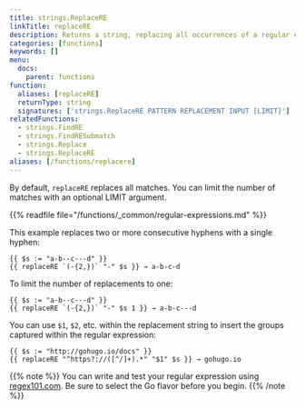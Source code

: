```yaml
---
title: strings.ReplaceRE
linkTitle: replaceRE
description: Returns a string, replacing all occurrences of a regular expression with a replacement pattern.
categories: [functions]
keywords: []
menu:
  docs:
    parent: functions
function:
  aliases: [replaceRE]
  returnType: string
  signatures: ['strings.ReplaceRE PATTERN REPLACEMENT INPUT [LIMIT]']
relatedFunctions:
  - strings.FindRE
  - strings.FindRESubmatch
  - strings.Replace
  - strings.ReplaceRE
aliases: [/functions/replacere]
---
```

By default, `replaceRE` replaces all matches. You can limit the number of matches with an optional LIMIT argument.

{{% readfile file="/functions/_common/regular-expressions.md" %}}

This example replaces two or more consecutive hyphens with a single hyphen:

```go-html-template
{{ $s := "a-b--c---d" }}
{{ replaceRE `(-{2,})` "-" $s }} → a-b-c-d
```

To limit the number of replacements to one:

```go-html-template
{{ $s := "a-b--c---d" }}
{{ replaceRE `(-{2,})` "-" $s 1 }} → a-b-c---d
```

You can use `$1`, `$2`, etc. within the replacement string to insert the groups captured within the regular expression:

```go-html-template
{{ $s := "http://gohugo.io/docs" }}
{{ replaceRE "^https?://([^/]+).*" "$1" $s }} → gohugo.io
```

{{% note %}}
You can write and test your regular expression using [regex101.com](https://regex101.com/). Be sure to select the Go flavor before you begin.
{{% /note %}}

[RE2]: https://github.com/google/re2/wiki/Syntax
[string literal]: https://go.dev/ref/spec#String_literals
